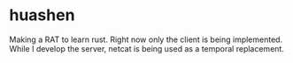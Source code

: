 # huashen
Making a RAT to learn rust. Right now only the client is being implemented. While I develop the server, netcat is being used as a temporal replacement.
